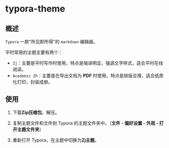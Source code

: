 # typora-theme
## 概述

`Typora` 一款"所见即所得"的 `markdown` 编辑器。

平时常用的主题主要有两个：

- `Zj`：主要是平时写作时使用，特点是缩进明显，强调文字样式，适合平时在线阅读。
- `Academic Zh`：主要是在导出文档为 **PDF** 时使用，特点是排版合理，适合纸质化打印，封装成册。

## 使用

1. 下载**Zip压缩包**，解压。

2. 复制主题文件和文件到 Typora 的主题文件夹中。（**文件 - 偏好设置 - 外观 - 打开主题文件夹**）

3. 重新打开 Typora，在主题中切换为**Zj主题**。
